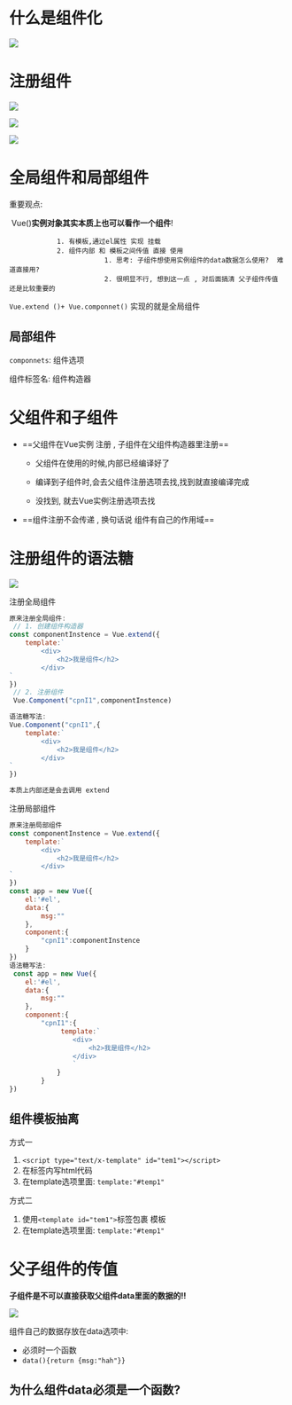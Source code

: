 # 什么是组件化

![](C:\Users\lenovo\Documents\一“桶”前端\myNote\vue\assets\什么是组件.jpg)



# 注册组件

![](C:\Users\lenovo\Documents\一“桶”前端\myNote\vue\assets\注册组件.jpg)

![](C:\Users\lenovo\Documents\一“桶”前端\myNote\vue\assets\注册组件-2.jpg)

![](C:\Users\lenovo\Documents\一“桶”前端\myNote\vue\assets\注册组件-3.jpg)

# 全局组件和局部组件

重要观点:

​		Vue()**实例对象其实本质上也可以看作一个组件**!

				1. 有模板,通过el属性 实现 挂载
   				2. 组件内部 和 模板之间传值 直接 使用
             				1. 思考: 子组件想使用实例组件的data数据怎么使用?  难道直接用?
             				2. 很明显不行, 想到这一点 , 对后面搞清 父子组件传值 还是比较重要的



`Vue.extend ()+ Vue.componnet()` 实现的就是全局组件



## 局部组件

`componnets`:  组件选项

组件标签名: 组件构造器





# 父组件和子组件

- ==父组件在Vue实例 注册 , 子组件在父组件构造器里注册==

  - 父组件在使用的时候,内部已经编译好了

  - 编译到子组件时,会去父组件注册选项去找,找到就直接编译完成

  - 没找到, 就去Vue实例注册选项去找

    

- ==组件注册不会传递 , 换句话说 组件有自己的作用域==





# 注册组件的语法糖

![](C:\Users\lenovo\Documents\一“桶”前端\myNote\vue\assets\Vue语法糖.jpg)

注册全局组件

```javascript
原来注册全局组件:
 //	1. 创建组件构造器
const componentInstence = Vue.extend({
    template:`
		<div>
			<h2>我是组件</h2>
		</div>
`    
})
 // 2. 注册组件
 Vue.Component("cpnI1",componentInstence)

语法糖写法:
Vue.Component("cpnI1",{
    template:`
		<div>
			<h2>我是组件</h2>
		</div>
`    
})	

本质上内部还是会去调用 extend
```



注册局部组件

```javascript
原来注册局部组件
const componentInstence = Vue.extend({
    template:`
		<div>
			<h2>我是组件</h2>
		</div>
`    
})
const app = new Vue({
    el:'#el',
    data:{
        msg:""
    },
    component:{
        "cpnI1":componentInstence
    }
})
语法糖写法:
 const app = new Vue({
    el:'#el',
    data:{
        msg:""
    },
    component:{
        "cpnI1":{
   			 template:`
				<div>
					<h2>我是组件</h2>
				</div>
				`    
			}
    	}
}) 
```



## 组件模板抽离

方式一

1. `<script type="text/x-template" id="tem1"></script>`
2. 在标签内写html代码
3. 在template选项里面: `template:"#temp1"`

方式二

1. 使用`<template id="tem1">`标签包裹 模板
2. 在template选项里面: `template:"#temp1"`





# 父子组件的传值

**子组件是不可以直接获取父组件data里面的数据的!!**

![](C:\Users\lenovo\Documents\一“桶”前端\myNote\vue\assets\父子组件传值.jpg)

组件自己的数据存放在data选项中:

- 必须时一个函数
- `data(){return {msg:"hah"}}`



## 为什么组件data必须是一个函数?



